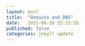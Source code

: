 ```yaml
---
layout: post
title:  "Domains and DNS"
date:   2015-06-26 15:15:26
published: false
categories: jekyll update
---
```

